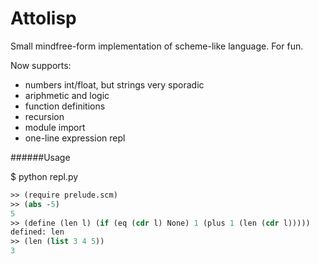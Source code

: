 Attolisp
========

Small mindfree-form implementation of scheme-like language. For fun.

Now supports:
* numbers int/float, but strings very sporadic
* ariphmetic and logic
* function definitions
* recursion
* module import
* one-line expression repl

######Usage

$ python repl.py


```scheme
>> (require prelude.scm)
>> (abs -5)
5
>> (define (len l) (if (eq (cdr l) None) 1 (plus 1 (len (cdr l)))))        
defined: len
>> (len (list 3 4 5))
3
```
